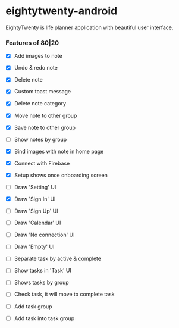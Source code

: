 # eightytwenty-android

EightyTwenty is life planner application with beautiful user interface. 


### Features of 80|20

- [x] Add images to note
- [x] Undo & redo note
- [x] Delete note
- [x] Custom toast message
- [x] Delete note category
- [x] Move note to other group
- [x] Save note to other group
- [ ] Show notes by group
- [x] Bind images with note in home page
- [x] Connect with Firebase
- [x] Setup shows once onboarding screen
- [ ] Draw 'Setting' UI
- [x] Draw 'Sign In' UI
- [ ] Draw 'Sign Up' UI
- [ ] Draw 'Calendar' UI
- [ ] Draw 'No connection' UI
- [ ] Draw 'Empty' UI
- [ ] Separate task by active & complete
- [ ] Show tasks in 'Task' UI
- [ ] Shows tasks by group
- [ ] Check task, it will move to complete task
- [ ] Add task group
- [ ] Add task into task group

